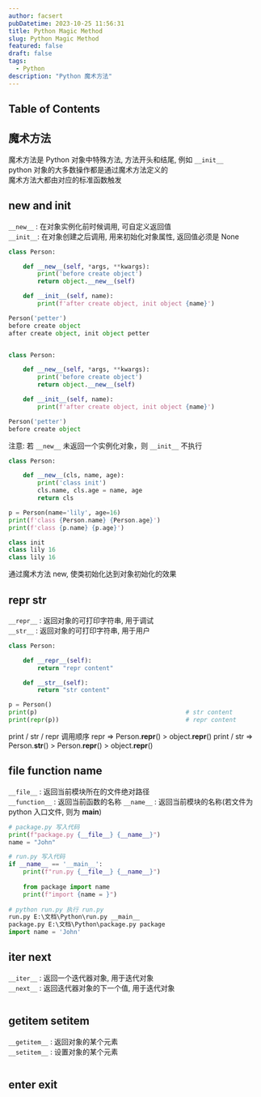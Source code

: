 ```yaml
---
author: facsert
pubDatetime: 2023-10-25 11:56:31
title: Python Magic Method
slug: Python Magic Method
featured: false
draft: false
tags:
  - Python
description: "Python 魔术方法"
---
```


<!--
 * @Author       : facsert
 * @Date         : 2023-10-25 11:56:31
 * @LastEditTime : 2023-10-25 15:16:58
 * @Description  : edit description
-->
## Table of Contents

## 魔术方法

魔术方法是 Python 对象中特殊方法, 方法开头和结尾, 例如 `__init__`  
python 对象的大多数操作都是通过魔术方法定义的  
魔术方法大都由对应的标准函数触发  

## __new__ and __init__

`__new__` : 在对象实例化前时候调用, 可自定义返回值  
`__init__`: 在对象创建之后调用, 用来初始化对象属性, 返回值必须是 None

```python
class Person:

    def __new__(self, *args, **kwargs):
        print('before create object')
        return object.__new__(self)

    def __init__(self, name):
        print(f'after create object, init object {name}')

Person('petter')
before create object
after create object, init object petter


class Person:

    def __new__(self, *args, **kwargs):
        print('before create object')
        return object.__new__(self)

    def __init__(self, name):
        print(f'after create object, init object {name}')

Person('petter')
before create object
```

注意: 若 `__new__` 未返回一个实例化对象，则 `__init__` 不执行

```py
class Person:

    def __new__(cls, name, age):
        print('class init')
        cls.name, cls.age = name, age
        return cls

p = Person(name='lily', age=16)
print(f'class {Person.name} {Person.age}')
print(f'class {p.name} {p.age}')

class init
class lily 16
class lily 16
```

通过魔术方法 new, 使类初始化达到对象初始化的效果  

## __repr__ __str__

`__repr__` : 返回对象的可打印字符串, 用于调试  
`__str__` : 返回对象的可打印字符串, 用于用户  

```py
class Person:

    def __repr__(self):
        return "repr content"

    def __str__(self):
        return "str content"

p = Person()
print(p)                                         # str content
print(repr(p))                                   # repr content
```

print / str / repr 调用顺序
repr => Person.__repr__() > object.__repr__()
print / str => Person.__str__() > Person.__repr__() > object.__repr__()

## __file__  __function__  __name__

`__file__` : 返回当前模块所在的文件绝对路径  
`__function__` : 返回当前函数的名称
`__name__` : 返回当前模块的名称(若文件为 python 入口文件, 则为 __main__)

```py
# package.py 写入代码
print(f"package.py {__file__} {__name__}")
name = "John"

# run.py 写入代码
if __name__ == '__main__':
    print(f"run.py {__file__} {__name__}")
    
    from package import name
    print(f"import {name = }")
 
# python run.py 执行 run.py
run.py E:\文档\Python\run.py __main__
package.py E:\文档\Python\package.py package
import name = 'John'
```

## __iter__ __next__

`__iter__` : 返回一个迭代器对象, 用于迭代对象  
`__next__` : 返回迭代器对象的下一个值, 用于迭代对象

```py

```

## __getitem__ __setitem__

`__getitem__` : 返回对象的某个元素  
`__setitem__` : 设置对象的某个元素

```py

```

## __enter__ __exit__
